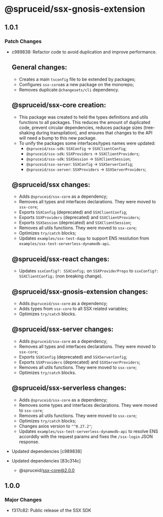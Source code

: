 # @spruceid/ssx-gnosis-extension

## 1.0.1

### Patch Changes

- c989838: Refactor code to avoid duplication and improve performance.

  ## General changes:

  - Creates a main `tsconfig` file to be extended by packages;
  - Configures `ssx-core`as a new package on the monorepo;
  - Removes duplicate `@changesets/cli` dependency.

  ## @spruceid/ssx-core creation:

  - This package was created to held the types definitions and utils functions to all packages. This reduces the amount of duplicated code, prevent circular dependencies, reduces package sizes (tree-shaking during transpilation), and ensures that changes to the API will need a bump to this new package.
  - To unify the packages some interfaces/types names were updated:
    - `@spruceid/ssx-sdk`: `SSXConfig` -> `SSXClientConfig`;
    - `@spruceid/ssx-sdk`: `SSXProviders` -> `SSXClientProviders`;
    - `@spruceid/ssx-sdk`: `SSXSession` -> `SSXClientSession`;
    - `@spruceid/ssx-server`: `SSXConfig` -> `SSXServerConfig`;
    - `@spruceid/ssx-server`: `SSXProviders` -> `SSXServerProviders`;

  ## @spruceid/ssx changes:

  - Adds `@spruceid/ssx-core` as a dependency;
  - Removes all types and interfaces declarations. They were moved to `ssx-core`;
  - Exports `SSXConfig` (deprecated) and `SSXClientConfig`;
  - Exports `SSXProviders` (deprecated) and `SSXClientProviders`;
  - Exports `SSXSession` (deprecated) and `SSXClientSession`;
  - Removes all utils functions. They were moved to `ssx-core`;
  - Optimizes `try/catch` blocks;
  - Updates `examples/ssx-test-dapp` to support ENS resolution from `examples/ssx-test-serverless-dynamodb-api`.

  ## @spruceid/ssx-react changes:

  - Updates `ssxConfig?: SSXConfig;` on `SSXProviderProps` to `ssxConfig?: SSXClientConfig;` (non breaking change).

  ## @spruceid/ssx-gnosis-extension changes:

  - Adds `@spruceid/ssx-core` as a dependency;
  - Adds types from `ssx-core` to all SSX related variables;
  - Optimizes `try/catch` blocks.

  ## @spruceid/ssx-server changes:

  - Adds `@spruceid/ssx-core` as a dependency;
  - Removes all types and interfaces declarations. They were moved to `ssx-core`;
  - Exports `SSXConfig` (deprecated) and `SSXServerConfig`;
  - Exports `SSXProviders` (deprecated) and `SSXServerProviders`;
  - Removes all utils functions. They were moved to `ssx-core`;
  - Optimizes `try/catch` blocks.

  ## @spruceid/ssx-serverless changes:

  - Adds `@spruceid/ssx-core` as a dependency;
  - Removes some types and interfaces declarations. They were moved to `ssx-core`;
  - Removes all utils functions. They were moved to `ssx-core`;
  - Optimizes `try/catch` blocks;
  - Changes axios version to `"^0.27.2"`;
  - Updates `examples/ssx-test-serverless-dynamodb-api` to resolve ENS accorddly with the request params and fixes the `/ssx-login` JSON response.

- Updated dependencies [c989838]
- Updated dependencies [83c314c]
  - @spruceid/ssx-core@2.0.0

## 1.0.0

### Major Changes

- f317c82: Public release of the SSX SDK
